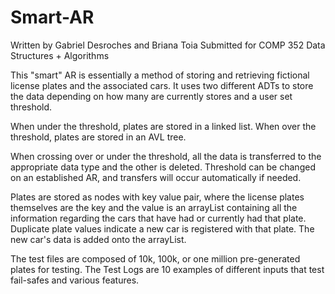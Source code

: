 # Smart-AR
Written by Gabriel Desroches and Briana Toia
Submitted for COMP 352 Data Structures + Algorithms
 
This "smart" AR is essentially a method of storing and retrieving fictional license plates
and the associated cars. It uses two different ADTs to store the data depending on how many are 
currently stores and a user set threshold.
 
When under the threshold, plates are stored in a linked list. 
When over the threshold, plates are stored in an AVL tree. 
  
When crossing over or under the threshold, all the data is transferred to the appropriate 
data type and the other is deleted. Threshold can be changed on an established AR, and transfers will occur 
automatically if needed.
  
Plates are stored as nodes with key value pair, where the license plates themselves are the key and the 
value is an arrayList containing all the information regarding the cars that have had or currently had that plate.
Duplicate plate values indicate a new car is registered with that plate. The new car's data is added onto
the arrayList.

The test files are composed of 10k, 100k, or one million pre-generated plates for testing.
The Test Logs are 10 examples of different inputs that test fail-safes and various features.
